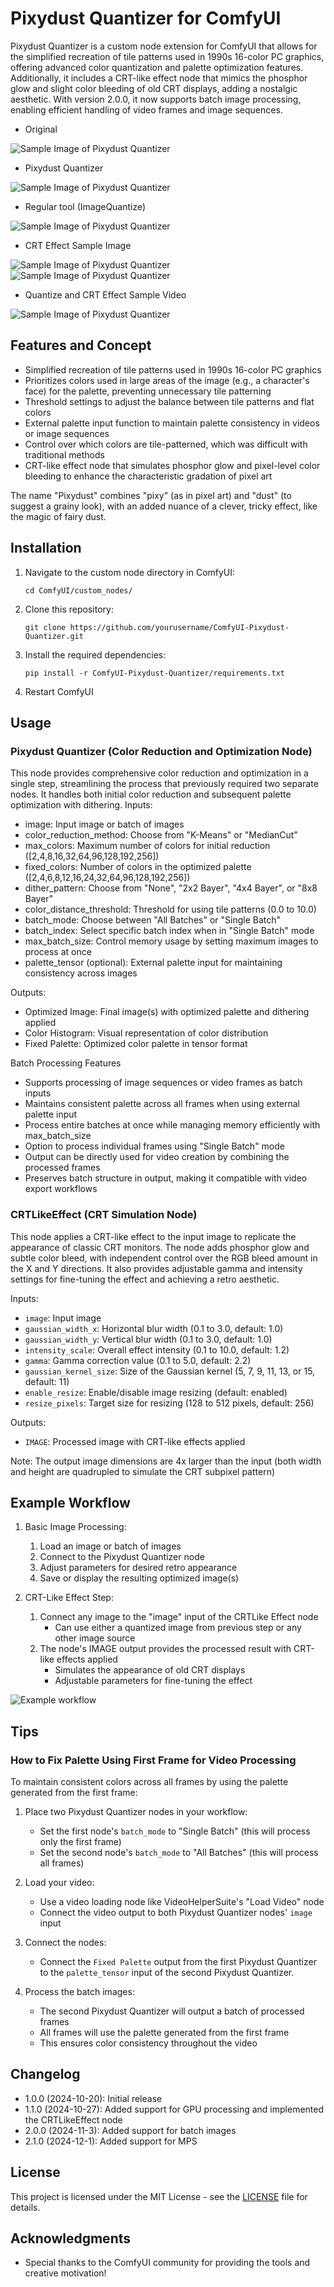 # Pixydust Quantizer for ComfyUI

Pixydust Quantizer is a custom node extension for ComfyUI that allows for the simplified recreation of tile patterns used in 1990s 16-color PC graphics, offering advanced color quantization and palette optimization features.
Additionally, it includes a CRT-like effect node that mimics the phosphor glow and slight color bleeding of old CRT displays, adding a nostalgic aesthetic.
With version 2.0.0, it now supports batch image processing, enabling efficient handling of video frames and image sequences.

- Original

![Sample Image of Pixydust Quantizer](images/sample_img_02.png)

- Pixydust Quantizer

![Sample Image of Pixydust Quantizer](images/sample_img_03.png)

- Regular tool  (ImageQuantize)

![Sample Image of Pixydust Quantizer](images/sample_img_04.png)

- CRT Effect Sample Image

![Sample Image of Pixydust Quantizer](images/CRT_sample1.png)
![Sample Image of Pixydust Quantizer](images/CRT_sample2.png)

- Quantize and CRT Effect Sample Video

![Sample Image of Pixydust Quantizer](images/CRT_mov_001.gif)

## Features and Concept

- Simplified recreation of tile patterns used in 1990s 16-color PC graphics
- Prioritizes colors used in large areas of the image (e.g., a character's face) for the palette, preventing unnecessary tile patterning
- Threshold settings to adjust the balance between tile patterns and flat colors
- External palette input function to maintain palette consistency in videos or image sequences
- Control over which colors are tile-patterned, which was difficult with traditional methods
- CRT-like effect node that simulates phosphor glow and pixel-level color bleeding to enhance the characteristic gradation of pixel art

The name "Pixydust" combines "pixy" (as in pixel art) and "dust" (to suggest a grainy look), with an added nuance of a clever, tricky effect, like the magic of fairy dust.

## Installation

1. Navigate to the custom node directory in ComfyUI:
   ```
   cd ComfyUI/custom_nodes/
   ```

2. Clone this repository:
   ```
   git clone https://github.com/yourusername/ComfyUI-Pixydust-Quantizer.git
   ```

3. Install the required dependencies:
   ```
   pip install -r ComfyUI-Pixydust-Quantizer/requirements.txt
   ```

4. Restart ComfyUI

## Usage

### Pixydust Quantizer (Color Reduction and Optimization Node)
This node provides comprehensive color reduction and optimization in a single step, streamlining the process that previously required two separate nodes. It handles both initial color reduction and subsequent palette optimization with dithering.
Inputs:

- image: Input image or batch of images
- color_reduction_method: Choose from "K-Means" or "MedianCut"
- max_colors: Maximum number of colors for initial reduction ([2,4,8,16,32,64,96,128,192,256])
- fixed_colors: Number of colors in the optimized palette ([2,4,6,8,12,16,24,32,64,96,128,192,256])
- dither_pattern: Choose from "None", "2x2 Bayer", "4x4 Bayer", or "8x8 Bayer"
- color_distance_threshold: Threshold for using tile patterns (0.0 to 10.0)
- batch_mode: Choose between "All Batches" or "Single Batch"
- batch_index: Select specific batch index when in "Single Batch" mode
- max_batch_size: Control memory usage by setting maximum images to process at once
- palette_tensor (optional): External palette input for maintaining consistency across images

Outputs:

- Optimized Image: Final image(s) with optimized palette and dithering applied
- Color Histogram: Visual representation of color distribution
- Fixed Palette: Optimized color palette in tensor format

Batch Processing Features

- Supports processing of image sequences or video frames as batch inputs
- Maintains consistent palette across all frames when using external palette input
- Process entire batches at once while managing memory efficiently with max_batch_size
- Option to process individual frames using "Single Batch" mode
- Output can be directly used for video creation by combining the processed frames
- Preserves batch structure in output, making it compatible with video export workflows

### CRTLikeEffect (CRT Simulation Node)

This node applies a CRT-like effect to the input image to replicate the appearance of classic CRT monitors. The node adds phosphor glow and subtle color bleed, with independent control over the RGB bleed amount in the X and Y directions. It also provides adjustable gamma and intensity settings for fine-tuning the effect and achieving a retro aesthetic.

Inputs:
- `image`: Input image
- `gaussian_width_x`: Horizontal blur width (0.1 to 3.0, default: 1.0)
- `gaussian_width_y`: Vertical blur width (0.1 to 3.0, default: 1.0)
- `intensity_scale`: Overall effect intensity (0.1 to 10.0, default: 1.2)
- `gamma`: Gamma correction value (0.1 to 5.0, default: 2.2)
- `gaussian_kernel_size`: Size of the Gaussian kernel (5, 7, 9, 11, 13, or 15, default: 11)
- `enable_resize`: Enable/disable image resizing (default: enabled)
- `resize_pixels`: Target size for resizing (128 to 512 pixels, default: 256)

Outputs:
- `IMAGE`: Processed image with CRT-like effects applied

Note: The output image dimensions are 4x larger than the input (both width and height are quadrupled to simulate the CRT subpixel pattern)

## Example Workflow

1. Basic Image Processing:
   1. Load an image or batch of images
   2. Connect to the Pixydust Quantizer node
   3. Adjust parameters for desired retro appearance
   4. Save or display the resulting optimized image(s)

2. CRT-Like Effect Step:
   1. Connect any image to the "image" input of the CRTLike Effect node 
      - Can use either a quantized image from previous step or any other image source
   2. The node's IMAGE output provides the processed result with CRT-like effects applied
      - Simulates the appearance of old CRT displays
      - Adjustable parameters for fine-tuning the effect

![Example workflow](workflow_1.png)

## Tips

### How to Fix Palette Using First Frame for Video Processing

To maintain consistent colors across all frames by using the palette generated from the first frame:

1. Place two Pixydust Quantizer nodes in your workflow:
   - Set the first node's `batch_mode` to "Single Batch" (this will process only the first frame)
   - Set the second node's `batch_mode` to "All Batches" (this will process all frames)

2. Load your video:
   - Use a video loading node like VideoHelperSuite's "Load Video" node
   - Connect the video output to both Pixydust Quantizer nodes' `image` input

3. Connect the nodes:
   - Connect the `Fixed Palette` output from the first Pixydust Quantizer to the `palette_tensor` input of the second Pixydust Quantizer.

4. Process the batch images:
   - The second Pixydust Quantizer will output a batch of processed frames
   - All frames will use the palette generated from the first frame
   - This ensures color consistency throughout the video

## Changelog
- 1.0.0 (2024-10-20): Initial release
- 1.1.0 (2024-10-27): Added support for GPU processing and implemented the CRTLikeEffect node
- 2.0.0 (2024-11-3): Added support for batch images
- 2.1.0 (2024-12-1): Added support for MPS

## License

This project is licensed under the MIT License - see the [LICENSE](LICENCE.txt) file for details.

## Acknowledgments

- Special thanks to the ComfyUI community for providing the tools and creative motivation!